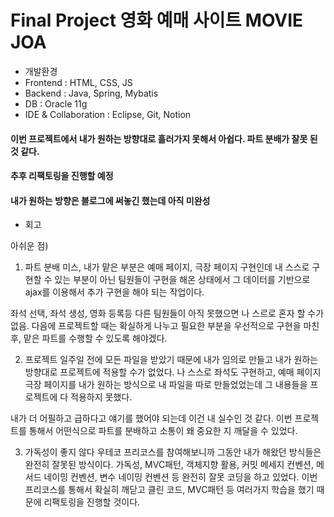 # Final Project 영화 예매 사이트 MOVIE JOA


- 개발환경
- Frontend : HTML, CSS, JS
- Backend : Java, Spring, Mybatis
- DB : Oracle 11g
- IDE & Collaboration : Eclipse, Git, Notion

#### 이번 프로젝트에서 내가 원하는 방향대로 흘러가지 못해서 아쉽다. 파트 분배가 잘못 된 것 같다.
#### 추후 리팩토링을 진행할 예정
#### 내가 원하는 방향은 블로그에 써놓긴 했는데 아직 미완성

- 회고

아쉬운 점)
1. 파트 분배 미스, 
내가 맡은 부분은 예매 페이지, 극장 페이지 구현인데 내 스스로 구현할 수 있는 부분이 아닌
팀원들이 구현을 해온 상태에서 그 데이터를 기반으로 ajax를 이용해서 추가 구현을 해야 되는 작업이다.

좌석 선택, 좌석 생성, 영화 등록등 다른 팀원들이 아직 못했으면 나 스르로 혼자 할 수가 없음.
다음에 프로젝트할 때는 확실하게 나누고 필요한 부분을 우선적으로 구현을 마친 후, 맡은 파트를 수행할 수 있도록 해야겠다.

2. 프로젝트 일주일 전에 모든 파일을 받았기 때문에 내가 임의로 만들고 내가 원하는 방향대로 프로젝트에 적용할 수가 없었다.
나 스스로 좌석도 구현하고, 예매 페이지 극장 페이지를 내가 원하는 방식으로 내 파일을 따로 만들었었는데 그 내용들을 프로젝트에 다 적용하지 못했다.

내가 더 어필하고 급하다고 얘기를 했어야 되는데 이건 내 실수인 것 같다.
이번 프로젝트를 통해서 어떤식으로 파트를 분배하고 소통이 왜 중요한 지 깨달을 수 있었다.

3. 가독성이 좋지 않다
우테코 프리코스를 참여해보니까 그동안 내가 해왔던 방식들은 완전히 잘못된 방식이다.
가독성, MVC패턴, 객체지향 활용, 커밋 메세지 컨벤션, 메서드 네이밍 컨벤션, 변수 네이밍 컨벤션 등 완전히 잘못 코딩을 하고 있었다.
이번 프리코스를 통해서 확실히 깨닫고 클린 코드, MVC패턴 등 여러가지 학습을 했기 때문에 리팩토링을 진행할 것이다.


